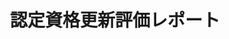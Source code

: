 --- 
layout: CertificationRenewalAssessmentReport 
page_type: learn
page_kind: certificationRenewalAssessmentReport
title: 認定資格更新評価レポート
description: 認定資格更新評価レポート
--- 